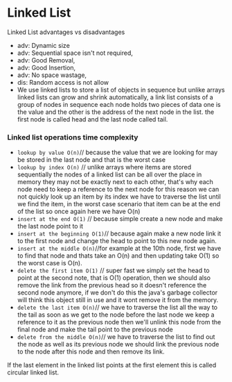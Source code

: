 # Linked List

Linked List advantages vs disadvantages

- adv: Dynamic size
- adv: Sequential space isn't not required,
- adv: Good Removal,
- adv: Good Insertion,
- adv: No space wastage,
- dis: Random access is not allow
- We use linked lists to store a list of objects in sequence but unlike arrays linked lists can grow and shrink automatically, a link list consists of a group of nodes in sequence each node holds two pieces of data one is the value and the other is the address of the next node in the list.
  the first node is called head and the last node called tail.

### Linked list operations time complexity

- `lookup by value O(n)`// because the value that we are looking for may be stored in the last node and that is the worst case
- `lookup by index O(n)` // unlike arrays where items are stored sequentially the nodes of a linked list can be all over the place in memory they may not be exactly next to each other, that's why each node need to keep a reference to the next node for this reason we can not quickly look up an item by its index we have to traverse the list until we find the item, in the worst case scenario that item can be at the end of the list so once again here we have O(n)
- `insert at the end O(1)` // because simple create a new node and make the last node point to it
- `insert at the beginning O(1)`// because again make a new node link it to the first node and change the head to point to this new node again.
- `insert at the middle O(n)`//for example at the 10th node, first we have to find that node and thats take an O(n) and then updating take O(1) so the worst case is O(n).
- `delete the first item O(1)` // super fast we simply set the head to point at the second note, that is O(1) operation, then we should also remove the link from the previous head so it doesn't reference the second node anymore, if we don't do this the java's garbage collector will think this object still in use and it wont remove it from the memory.
- `delete the last item O(n)`// we have to traverse the list all the way to the tail as soon as we get to the node before the last node we keep a reference to it as the previous node then we'll unlink this node from the final node and make the tail point to the previous node
- `delete from the middle O(n)`// we have to traverse the list to find out the node as well as its previous node we should link the previous node to the node after this node and then remove its link.

If the last element in the linked list points at the first element this is called circular linked list.
